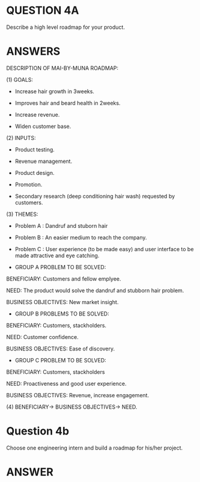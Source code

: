 # QUESTION 4A

Describe a high level roadmap for your product.

# ANSWERS

DESCRIPTION OF MAI-BY-MUNA ROADMAP:

(1) GOALS:

- Increase hair growth in 3weeks.

- Improves hair and beard health in 2weeks.

- Increase revenue.

- Widen customer base.

(2) INPUTS:

- Product testing.

- Revenue management.

- Product design.

- Promotion.

- Secondary research (deep conditioning hair wash) requested by customers.

(3) THEMES:

* Problem A : Dandruf and stuborn hair 

* Problem B : An easier medium to reach the company.

* Problem C : User experience (to be made easy) and user interface to be made attractive and eye catching.

- GROUP A PROBLEM TO BE SOLVED: 

BENEFICIARY: Customers and fellow emplyee.

NEED: The product would solve the dandruf and stubborn hair problem. 

BUSINESS OBJECTIVES: New market insight.

- GROUP B PROBLEMS TO BE SOLVED: 

BENEFICIARY: Customers, stackholders.

NEED: Customer confidence.

BUSINESS OBJECTIVES: Ease of discovery.

- GROUP C PROBLEM TO BE SOLVED: 

BENEFICIARY: Customers, stackholders 

NEED: Proactiveness and good user experience.

BUSINESS OBJECTIVES: Revenue, increase engagement.

(4) BENEFICIARY-> BUSINESS OBJECTIVES-> NEED.


# Question 4b

Choose one engineering intern and build a roadmap for his/her project.

# ANSWER

